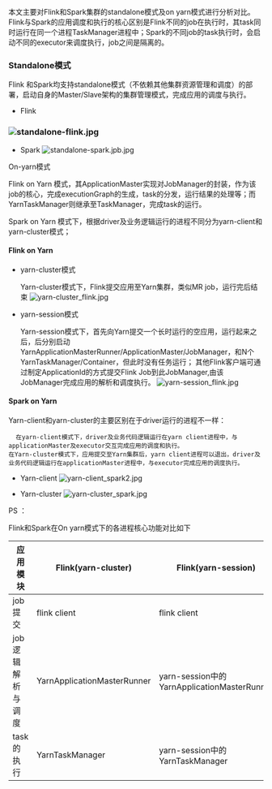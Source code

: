 本文主要对Flink和Spark集群的standalone模式及on yarn模式进行分析对比。Flink与Spark的应用调度和执行的核心区别是Flink不同的job在执行时，其task同时运行在同一个进程TaskManager进程中；Spark的不同job的task执行时，会启动不同的executor来调度执行，job之间是隔离的。

### Standalone模式

Flink 和Spark均支持standalone模式（不依赖其他集群资源管理和调度）的部署，启动自身的Master/Slave架构的集群管理模式，完成应用的调度与执行。

* Flink

### ![standalone-flink.jpg](https://upload-images.jianshu.io/upload_images/9004616-266d33e185f515f0.jpg?imageMogr2/auto-orient/strip%7CimageView2/2/w/1240)

* Spark 
  ![standalone-spark.jpb.jpg](https://upload-images.jianshu.io/upload_images/9004616-a0ab57344809695b.jpg?imageMogr2/auto-orient/strip%7CimageView2/2/w/1240)

On-yarn模式

Flink on Yarn 模式，其ApplicationMaster实现对JobManager的封装，作为该job的核心，完成executionGraph的生成，task的分发，运行结果的处理等；而YarnTaskManager则继承至TaskManager，完成task的运行。

Spark on Yarn 模式下，根据driver及业务逻辑运行的进程不同分为yarn-client和yarn-cluster模式；

#### Flink on Yarn

* yarn-cluster模式

   Yarn-cluster模式下，Flink提交应用至Yarn集群，类似MR job，运行完后结束
    ![yarn-cluster_flink.jpg](https://upload-images.jianshu.io/upload_images/9004616-933253dc895b6cc6.jpg?imageMogr2/auto-orient/strip%7CimageView2/2/w/1240)

* yarn-session模式

  Yarn-session模式下，首先向Yarn提交一个长时运行的空应用，运行起来之后，后分别启动YarnApplicationMasterRunner/ApplicationMaster/JobManager，和N个YarnTaskManager/Container，但此时没有任务运行；
  其他Flink客户端可通过制定ApplicationId的方式提交Flink Job到此JobManager,由该JobManager完成应用的解析和调度执行。
    ![yarn-session_flink.jpg](https://upload-images.jianshu.io/upload_images/9004616-5b08b83be399b238.jpg?imageMogr2/auto-orient/strip%7CimageView2/2/w/1240)


#### Spark on Yarn

Yarn-client和yarn-cluster的主要区别在于driver运行的进程不一样：
           

      在yarn-client模式下，driver及业务代码逻辑运行在yarn client进程中，与applicationMaster及executor交互完成应用的调度和执行。
    在Yarn-cluster模式下，应用提交至Yarn集群后，yarn client进程可以退出，driver及业务代码逻辑运行在applicationMaster进程中，与executor完成应用的调度执行。

* Yarn-client 
  ![yarn-client_spark2.jpg](https://upload-images.jianshu.io/upload_images/9004616-c84c6bfbbc5eaadc.jpg?imageMogr2/auto-orient/strip%7CimageView2/2/w/1240)

* Yarn-cluster 
  ![yarn-cluster_spark.jpg](https://upload-images.jianshu.io/upload_images/9004616-2c771d4f7997ccde.jpg?imageMogr2/auto-orient/strip%7CimageView2/2/w/1240)


PS ：

Flink和Spark在On yarn模式下的各进程核心功能对比如下

应用模块 |  Flink(yarn-cluster)  | Flink(yarn-session)|Spark(Yarn-client) | Spark (yarn-cluster)
---|---|---|---|---|
job提交 | flink client| flink client  | spark client | spark client |
job逻辑解析与调度| YarnApplicationMasterRunner| yarn-session中的YarnApplicationMasterRunner |spark client (driver) | ApplicationMaster  
task的执行|YarnTaskManager| yarn-session中的YarnTaskManager | Executor |Executor
